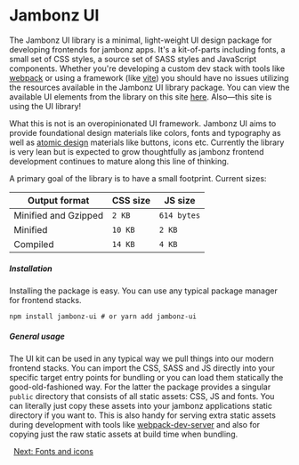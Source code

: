 # Jambonz UI

The Jambonz UI library is a minimal, light-weight UI design package for developing frontends for jambonz apps. It's a kit-of-parts including fonts, a small set of CSS styles, a source set of SASS styles and JavaScript components. Whether you're developing a custom dev stack with tools like [webpack](https://webpack.js.org/) or using a framework (like [vite](https://vitejs.dev/)) you should have no issues utilizing the resources available in the Jambonz UI library package. You can view the available UI elements from the library on this site [here](/jambonz-ui/). Also—this site is using the UI library!

What this is not is an overopinionated UI framework. Jambonz UI aims to provide foundational design materials like colors, fonts and typography as well as [atomic design](https://bradfrost.com/blog/post/atomic-web-design/) materials like buttons, icons etc. Currently the library is very lean but is expected to grow thoughtfully as jambonz frontend development continues to mature along this line of thinking.

A primary goal of the library is to have a small footprint. Current sizes:

| Output format | CSS size | JS size |
|---------------|----------|---------|
| Minified and Gzipped | `2 KB` | `614 bytes` |
| Minified | `10 KB` | `2 KB` |
| Compiled | `14 KB` | `4 KB` |

##### Installation

Installing the package is easy. You can use any typical package manager for frontend stacks.

```shell
npm install jambonz-ui # or yarn add jambonz-ui
```

##### General usage

The UI kit can be used in any typical way we pull things into our modern frontend stacks. You can import the CSS, SASS and JS directly into your specific target entry points for bundling or you can load them statically the good-old-fashioned way. For the latter the package provides a singular `public` directory that consists of all static assets: CSS, JS and fonts. You can literally just copy these assets into your jambonz applications static directory if you want to. This is also handy for serving extra static assets during development with tools like [webpack-dev-server](https://webpack.js.org/configuration/dev-server/) and also for copying just the raw static assets at build time when bundling.

<p class="flex">
<span>&nbsp;</span>
<a href="/docs/jambonz-ui/fonts-and-icons/">Next: Fonts and icons</a>
</p>